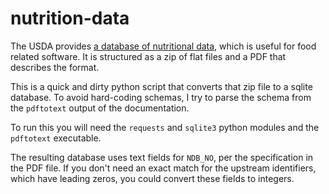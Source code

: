 # nutrition-data

The USDA provides [a database of nutritional data][1], which is useful for food related
software.  It is structured as a zip of flat files and a PDF that describes the format.

This is a quick and dirty python script that converts that zip file to a sqlite
database.  To avoid hard-coding schemas, I try to parse the schema from the `pdftotext`
output of the documentation.

To run this you will need the `requests` and `sqlite3` python modules and the 
`pdftotext` executable.

The resulting database uses text fields for `NDB_NO`, per the specification in the
PDF file. If you don't need an exact match for the upstream identifiers, which
have leading zeros, you could convert these fields to integers.


[1]: http://www.ars.usda.gov/Services/docs.htm?docid=8964

